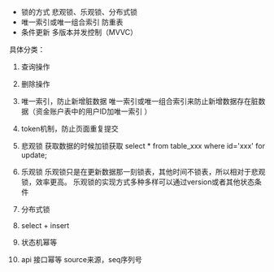 
* 锁的方式 悲观锁、乐观锁、分布式锁
* 唯一索引或唯一组合索引 防重表
* 条件更新 多版本并发控制（MVVC）


具体分类：

1. 查询操作 

2. 删除操作 

3. 唯一索引，防止新增脏数据
唯一索引或唯一组合索引来防止新增数据存在脏数据（资金账户表中的用户ID加唯一索引 ）

4. token机制，防止页面重复提交 

5. 悲观锁 
获取数据的时候加锁获取 
select * from table_xxx where id='xxx' for update; 

6. 乐观锁 
乐观锁只是在更新数据那一刻锁表，其他时间不锁表，所以相对于悲观锁，效率更高。 
乐观锁的实现方式多种多样可以通过version或者其他状态条件

7. 分布式锁 

8. select + insert 

9. 状态机幂等 

10. api 接口幂等 source来源，seq序列号 